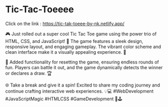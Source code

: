 # Tic-Tac-Toeeee
Click on the link : https://tic-tak-toeee-by-nk.netlify.app/

🎮 Just rolled out a super cool Tic Tac Toe game using the power trio of HTML, CSS, and JavaScript! 🚀 The game features a sleek design, responsive layout, and engaging gameplay. The vibrant color scheme and clean interface make it a visually appealing experience. 🎨

🔄 Added functionality for resetting the game, ensuring endless rounds of fun. Players can battle it out, and the game dynamically detects the winner or declares a draw. 🏆

🌐 Take a break and give it a spin! Excited to share my coding journey and continue crafting interactive web experiences. 💡💻 #WebDevelopment #JavaScriptMagic #HTMLCSS #GameDevelopment 🚀🕹️
